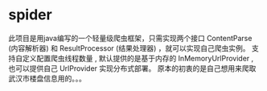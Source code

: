 # spider
此项目是用java编写的一个轻量级爬虫框架，只需实现两个接口 ContentParse (内容解析器) 和  ResultProcessor (结果处理器) ，就可以实现自己爬虫实例。
支持自定义配置爬虫线程数量 ,  默认提供的是基于内存的 InMemoryUrlProvider , 也可以提供自己 UrlProvider 实现分布式部署。
原本的初衷的是自己想用来爬取武汉市楼盘信息用的。。。
